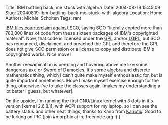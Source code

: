 Title: IBM battling back, me stuck with algebra
Date: 2004-08-19 15:45:09
Slug: 20040819-ibm-battling-back-me-stuck-with-algebra
Location: Home
Authors: Michiel Scholten
Tags: rant

<p><a href="http://lwn.net/Articles/98515/">IBM files counterclaim against SCO</a>, saying SCO "literally copied more than 783,000 lines of code from these sixteen packages of IBM's copyrighted material". Now, that code is licensed under the <acronym title="GNU General Public License">GPL</acronym> and/or <acronym title="GNU Lesser General Public License">LGPL</acronym>, but SCO has renounced, disclaimed, and breached the GPL and therefore the GPL does not give SCO permission or a license to copy and distribute IBM's copyrighted works. Nice move!</p>
<p>Another reexamination is pending and hovering above me like some dangerous axe or Sword of Damocles. It's some algebra and discrete mathematics thing, which I can't quite make myself enthousiastic for, but is quite important nonetheless. Hope I make myself exercise enough for the thing, otherwise I've to take the classes again [makes my understanding a lot better I guess, but whatever].</p>
<p>On the upside, I'm running the first GNU/Linux kernel with 3 dots in it's version [kernel 2.6.8.1], with ACPI support for my laptop, so I can see the battery status and other neat things, thanks to Kano from <a href="http://kanotix.mipooh.net/viewtopic.php?t=2401">Kanotix</a>. Good to be lurking on IRC [join #morphix at irc.freenode.org :) ]</p>